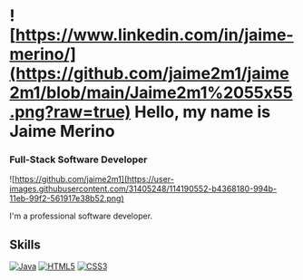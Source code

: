 # ![https://www.linkedin.com/in/jaime-merino/](https://github.com/jaime2m1/jaime2m1/blob/main/Jaime2m1%2055x55.png?raw=true) Hello, my name is Jaime Merino
### Full-Stack Software Developer
![https://github.com/jaime2m1](https://user-images.githubusercontent.com/31405248/114190552-b4368180-994b-11eb-99f2-561917e38b52.png)

I'm a professional software developer.
## Skills
[![Java](https://img.shields.io/badge/Java-7396D4?style=for-the-badge&logo=java&logoColor=white&labelColor=007396)]()
[![HTML5](https://img.shields.io/badge/HTML5-FA7343?style=for-the-badge&logo=HTML5&logoColor=white&labelColor=E34F26)]()
[![CSS3](https://img.shields.io/badge/CSS3-00b0ff?style=for-the-badge&logo=CSS3&logoColor=white&labelColor=1572B6)]()
